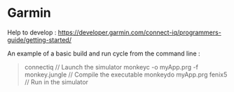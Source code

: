 # Garmin

Help to develop : 
https://developer.garmin.com/connect-iq/programmers-guide/getting-started/

An example of a basic build and run cycle from the command line :
> connectiq                                       // Launch the simulator
> monkeyc -o myApp.prg -f monkey.jungle           // Compile the executable
> monkeydo myApp.prg fenix5                       // Run in the simulator
